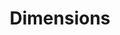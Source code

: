 ---
bigquery: https://console.cloud.google.com/bigquery?p=covid-19-dimensions-ai&page=table&d=data&t=publications
contributors: Digital Science, https://www.digital-science.com/
cost: Free for personal, non-commercial use.
description: Dimensions contains more than 100 million publications, ranging from
  articles published in scholarly journals, books and book chapters, to preprints
  and conference proceedings. All publications are contextualized with linked data
  sets, funding, publications, patents, clinical trials, and policy documents. You
  can also view associated categories, funders, institutions, and researcher profiles.
documentation: https://docs.dimensions.ai/bigquery/index.html
last_edit: 04/12/2022, 14:59:58
location: https://www.dimensions.ai/products/free/
maintained_by: Digital Science, https://www.digital-science.com/
schema_fields:
- gender
- funding_chf
- grant_number
- date_inserted
- research_org_country_names
- funding_jpy
- journal_lists
- current_assignee_countries
- family_id
- subtitles
- address
- original_assignee
- citation_string
- conference
- phase
- repository_name
- funding_gbp
- registry
- start_date
- research_orgs
- linkout
- filing_date
- established
- aliases
- funder_org_cities
- reference_ids
- cited_by_ids
- funding_cny
- original_assignee_countries
- priority_year
- category_hra
- isbn
- priority_date
- active_years
- name
- research_org_countries
- language
- eisbn
- proceedings_title
- open_access_categories
- inventor_names
- foa_number
- expiration_date
- family_members_ids
- researcher_ids
- external_ids
- brief_title
- labels
- supporting_grant_ids
- research_org_cities
- original_title
- relationships
- current_assignee_orgs
- pages
- arxiv_id
- date
- status
- mesh_terms
- category_bra
- end_year
- original_assignee_orgs
- source_id
- interventions
- publication_year
- concepts
- category_sdg
- editors
- conditions
- doi
- kind
- family_count
- filing_status
- resulting_publication_doi
- funding_details
- category_uoa
- title
- repository_url
- jurisdiction
- book_title
- book_series_title
- ipcr
- funding_currency
- funder_org
- citations_count
- acronym
- date_online
- funding_eur
- publisher
- cpc
- research_org_city_names
- category_hrcs_hc
- id
- metrics
- legal_events
- current_assignee
- embargo_date
- start_year
- expiration_year
- date_normal
- funder_org_state_codes
- publication_date
- pmid
- authors
- resulting_publication_ids
- associated_publication_doi
- research_org_state_codes
- funding_aud
- funder_countries
- wikipedia_url
- granted_date
- category_hrcs_rac
- funding_usd
- description
- types
- license
- mesh_headings
- category_icrp_ct
- year
- altmetrics
- acronyms
- date_modified
- date_imported_gbq
- category_rcdc
- email_address
- funder_orgs
- date_print
- abstract
- categories
- citations
- pmcid
- clinical_trial_ids
- original_abstract
- legal_status
- assignee_countries
- research_org_state_names
- funder_org_countries
- application_number
- funding_amount
- category_for
- organisation_details
- assignee_orgs
- associated_publication_pmid
- associated_grant_ids
- links
- parent_id
- created_date
- publication_ids
- patent_ids
- funding_nzd
- category_icrp_cso
- acknowledgements
- filing_year
- investigators
- open_access_categories_v2
- journal
- funder_org_acronyms
- associated_publication_id
- type
- end_date
- repository_id
- issue
- associated_publication_arxiv_id
- volume
- granted_year
- funding_cad
shortname: dimensions
tags:
- scholarly literature
- patents
- funding
- clinical trials
- academic profiles
terms_of_use: 'Use of both the Dimensions COVID-19 dataset and full Dimensions dataset
  are subject to the Dimensions Terms of use: https://www.dimensions.ai/policies-terms-legal '
title: Dimensions
uuid: dcff88bd-fe6b-4fdb-8159-809bf9d7bc1c
---